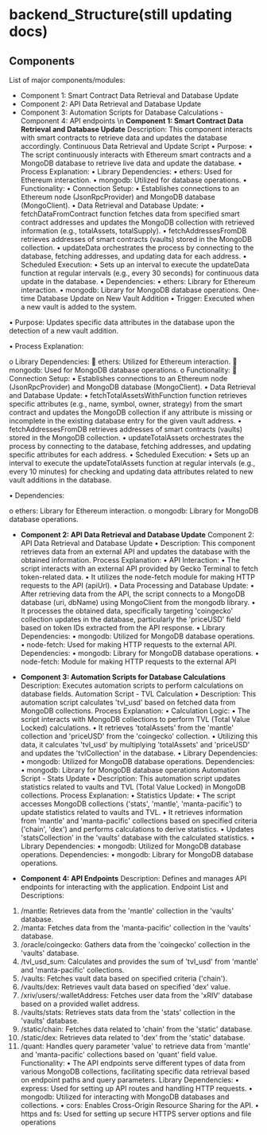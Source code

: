 # backend_Structure(still updating docs)
## Components
List of major components/modules:
- Component 1: Smart Contract Data Retrieval and Database Update
- Component 2: API Data Retrieval and Database Update
- Component 3: Automation Scripts for Database Calculations
-Component 4: API endpoints
\n
**Component 1: Smart Contract Data Retrieval and Database Update**
  Description: This component interacts with smart contracts to retrieve data and updates the database accordingly.
  Continuous Data Retrieval and Update Script
•	Purpose:
•	The script continuously interacts with Ethereum smart contracts and a MongoDB database to retrieve live data and update the database.
•	Process Explanation:
•	Library Dependencies:
•	ethers: Used for Ethereum interaction.
•	mongodb: Utilized for database operations.
•	Functionality:
•	Connection Setup:
•	Establishes connections to an Ethereum node (JsonRpcProvider) and MongoDB database (MongoClient).
•	Data Retrieval and Database Update:
•	fetchDataFromContract function fetches data from specified smart contract addresses and updates the MongoDB collection with retrieved information (e.g., totalAssets, totalSupply).
•	fetchAddressesFromDB retrieves addresses of smart contracts (vaults) stored in the MongoDB collection.
•	updateData orchestrates the process by connecting to the database, fetching addresses, and updating data for each address.
•	Scheduled Execution:
•	Sets up an interval to execute the updateData function at regular intervals (e.g., every 30 seconds) for continuous data update in the database.
•	Dependencies:
•	ethers: Library for Ethereum interaction.
•	mongodb: Library for MongoDB database operations.
             One-time Database Update on New Vault Addition
•	Trigger: Executed when a new vault is added to the system.

•	Purpose: Updates specific data attributes in the database upon the detection of a new vault addition.

•	Process Explanation:

o	Library Dependencies:
	ethers: Utilized for Ethereum interaction.
	mongodb: Used for MongoDB database operations.
o	Functionality:
	Connection Setup:
•	Establishes connections to an Ethereum node (JsonRpcProvider) and MongoDB database (MongoClient).
•	Data Retrieval and Database Update:
•	fetchTotalAssetsWithFunction function retrieves specific attributes (e.g., name, symbol, owner, strategy) from the smart contract and updates the MongoDB collection if any attribute is missing or incomplete in the existing database entry for the given vault address.
•	fetchAddressesFromDB retrieves addresses of smart contracts (vaults) stored in the MongoDB collection.
•	updateTotalAssets orchestrates the process by connecting to the database, fetching addresses, and updating specific attributes for each address.
•	Scheduled Execution:
•	Sets up an interval to execute the updateTotalAssets function at regular intervals (e.g., every 10 minutes) for checking and updating data attributes related to new vault additions in the database.

•	Dependencies:

o	ethers: Library for Ethereum interaction.
o	mongodb: Library for MongoDB database operations.

- **Component 2: API Data Retrieval and Database Update**
  Component 2: API Data Retrieval and Database Update
•	Description: This component retrieves data from an external API and updates the database with the obtained information.
Process Explanation:
•	API Interaction:
•	The script interacts with an external API provided by Gecko Terminal to fetch token-related data.
•	It utilizes the node-fetch module for making HTTP requests to the API (apiUrl).
•	Data Processing and Database Update:
•	After retrieving data from the API, the script connects to a MongoDB database (uri, dbName) using MongoClient from the mongodb library.
•	It processes the obtained data, specifically targeting 'coingecko' collection updates in the database, particularly the 'priceUSD' field based on token IDs extracted from the API response.
•	Library Dependencies:
•	mongodb: Utilized for MongoDB database operations.
•	node-fetch: Used for making HTTP requests to the external API.
Dependencies:
•	mongodb: Library for MongoDB database operations.
•	node-fetch: Module for making HTTP requests to the external API

- **Component 3: Automation Scripts for Database Calculations**
  Description: Executes automation scripts to perform calculations on database fields.
Automation Script - TVL Calculation
•	Description: This automation script calculates 'tvl_usd' based on fetched data from MongoDB collections.
Process Explanation:
•	Calculation Logic:
•	The script interacts with MongoDB collections to perform TVL (Total Value Locked) calculations.
•	It retrieves 'totalAssets' from the 'mantle' collection and 'priceUSD' from the 'coingecko' collection.
•	Utilizing this data, it calculates 'tvl_usd' by multiplying 'totalAssets' and 'priceUSD' and updates the 'tvlCollection' in the database.
•	Library Dependencies:
•	mongodb: Utilized for MongoDB database operations.
Dependencies:
•	mongodb: Library for MongoDB database operations
Automation Script - Stats Update
•	Description: This automation script updates statistics related to vaults and TVL (Total Value Locked) in MongoDB collections.
Process Explanation:
•	Statistics Update:
•	The script accesses MongoDB collections ('stats', 'mantle', 'manta-pacific') to update statistics related to vaults and TVL.
•	It retrieves information from 'mantle' and 'manta-pacific' collections based on specified criteria ('chain', 'dex') and performs calculations to derive statistics.
•	Updates 'statsCollection' in the 'vaults' database with the calculated statistics.
•	Library Dependencies:
•	mongodb: Utilized for MongoDB database operations.
Dependencies:
•	mongodb: Library for MongoDB database operations.

- **Component 4: API Endpoints**
  Description: Defines and manages API endpoints for interacting with the application.
  Endpoint List and Descriptions:
1.	/mantle: Retrieves data from the 'mantle' collection in the 'vaults' database.
2.	/manta: Fetches data from the 'manta-pacific' collection in the 'vaults' database.
3.	/oracle/coingecko: Gathers data from the 'coingecko' collection in the 'vaults' database.
4.	/tvl_usd_sum: Calculates and provides the sum of 'tvl_usd' from 'mantle' and 'manta-pacific' collections.
5.	/vaults: Fetches vault data based on specified criteria ('chain').
6.	/vaults/dex: Retrieves vault data based on specified 'dex' value.
7.	/xriv/users/:walletAddress: Fetches user data from the 'xRIV' database based on a provided wallet address.
8.	/vaults/stats: Retrieves stats data from the 'stats' collection in the 'vaults' database.
9.	/static/chain: Fetches data related to 'chain' from the 'static' database.
10.	/static/dex: Retrieves data related to 'dex' from the 'static' database.
11.	/quant: Handles query parameter 'value' to retrieve data from 'mantle' and 'manta-pacific' collections based on 'quant' field value.
Functionality:
•	The API endpoints serve different types of data from various MongoDB collections, facilitating specific data retrieval based on endpoint paths and query parameters.
Library Dependencies:
•	express: Used for setting up API routes and handling HTTP requests.
•	mongodb: Utilized for interacting with MongoDB databases and collections.
•	cors: Enables Cross-Origin Resource Sharing for the API.
•	https and fs: Used for setting up secure HTTPS server options and file operations

